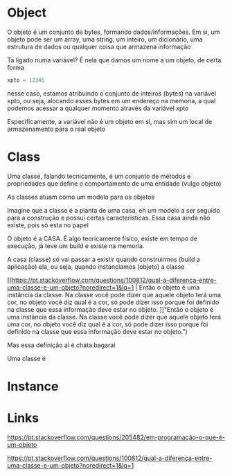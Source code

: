 # Object
O objeto é um conjunto de bytes, formando dados/informações. Em si, um objeto pode ser um array, uma string, um inteiro, um dicionário, uma estrutura de dados ou qualquer coisa que armazena informação

Ta ligado numa variável? É nela que damos um nome a um objeto, de certa forma

```python
xpto = 12345
```

nesse caso, estamos atribuindo o conjunto de inteiros (bytes) na variável xpto, ou seja, alocando esses bytes em um endereço na memoria, a qual podemos acessar a qualquer momento através da variável xpto

Especificamente, a variável não é um objeto em si, mas sim um local de armazenamento para o real objeto

# Class
Uma classe, falando tecnicamente, é um conjunto de métodos e propriedades que define o comportamento de uma entidade (vulgo objeto)

As classes atuam como um modelo para os objetos

Imagine que a classe é a planta de uma casa, eh um modelo a ser seguido para a construção e possui certas características. Essa casa ainda não existe, pois só esta no papel

O objeto é a CASA. É algo teoricamente físico, existe em tempo de execução, já teve um build e existe na memoria.

A casa (classe) só vai passar a existir quando construirmos (build a aplicação) ela, ou seja, quando instanciamos (objeto) a classe

[[https://pt.stackoverflow.com/questions/100812/qual-a-diferença-entre-uma-classe-e-um-objeto?noredirect=1&lq=1 | Então o objeto é uma instância da classe. Na classe você pode dizer que aquele objeto terá uma cor, no objeto você diz qual é a cor, só pode dizer isso porque foi definido na classe que essa informação deve estar no objeto. ]]"Então o objeto é uma instância da classe. Na classe você pode dizer que aquele objeto terá uma cor, no objeto você diz qual é a cor, só pode dizer isso porque foi definido na classe que essa informação deve estar no objeto.")

Mas essa definição ai é chata bagarai

Uma classe é 

# Instance



# Links

https://pt.stackoverflow.com/questions/205482/em-programação-o-que-é-um-objeto

https://pt.stackoverflow.com/questions/100812/qual-a-diferença-entre-uma-classe-e-um-objeto?noredirect=1&lq=1